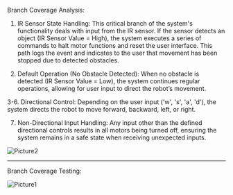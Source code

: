 Branch Coverage Analysis:

1.	IR Sensor State Handling: This critical branch of the system's functionality deals with input from the IR sensor. If the sensor detects an object (IR Sensor Value = High), the system executes a series of commands to halt motor functions and reset the user interface. This path logs the event and indicates to the user that movement has been stopped due to detected obstacles.

2.	Default Operation (No Obstacle Detected): When no obstacle is detected (IR Sensor Value = Low), the system continues regular operations, allowing for user input to direct the robot’s movement.

3-6. Directional Control: Depending on the user input ('w', 's', 'a', 'd'), the system directs the robot to move forward, backward, left, or right.

7.	Non-Directional Input Handling: Any input other than the defined directional controls results in all motors being turned off, ensuring the system remains in a safe state when receiving unexpected inputs.

![Picture2](https://github.com/user-attachments/assets/fc5ebaf9-c56f-41c7-8f5e-368b38b8f04e)


--------------------------------------------------------------------------------------------------------------------------------------------------------------------------------------------------------------------


Branch Coverage Testing:

![Picture1](https://github.com/user-attachments/assets/ae6c37f1-d08a-4b96-b28f-060f716c096f)
